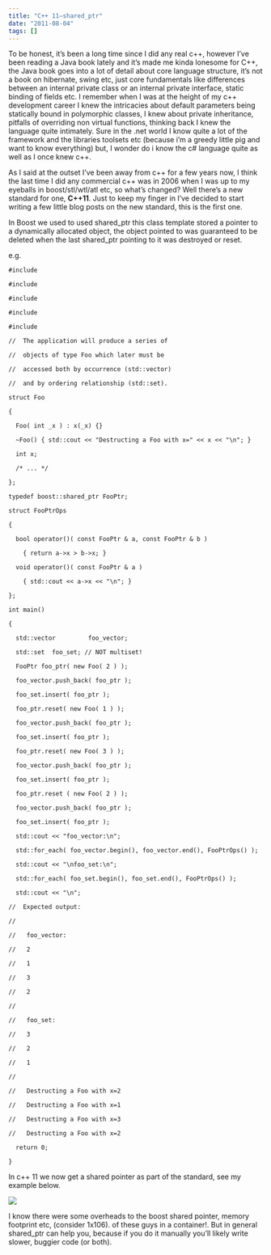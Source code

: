 ```yaml
---
title: "C++ 11–shared_ptr"
date: "2011-08-04"
tags: []
---
```


To be honest, it’s been a long time since I did any real c++, however I’ve been reading a Java book lately and it’s made me kinda lonesome for C++, the Java book goes into a lot of detail about core language structure, it’s not a book on hibernate, swing etc, just core fundamentals like differences between an internal private class or an internal private interface, static binding of fields etc. I remember when I was at the height of my c++ development career I knew the intricacies about default parameters being statically bound in polymorphic classes, I knew about private inheritance, pitfalls of overriding non virtual functions, thinking back I knew the language quite intimately. Sure in the .net world I know quite a lot of the framework and the libraries toolsets etc (because i’m a greedy little pig and want to know everything) but, I wonder do i know the c# language quite as well as I once knew c++.

As I said at the outset I’ve been away from c++ for a few years now, I think the last time I did any commercial c++ was in 2006 when I was up to my eyeballs in boost/stl/wtl/atl etc, so what’s changed? Well there’s a new standard for one, **C++11**. Just to keep my finger in I’ve decided to start writing a few little blog posts on the new standard, this is the first one.

In Boost we used to used shared_ptr this class template stored a pointer to a dynamically allocated object, the object pointed to was guaranteed to be deleted when the last shared_ptr pointing to it was destroyed or reset.

e.g.

    #include

    #include

    #include

    #include

    #include

    //  The application will produce a series of

    //  objects of type Foo which later must be

    //  accessed both by occurrence (std::vector)

    //  and by ordering relationship (std::set).

    struct Foo

    {

      Foo( int _x ) : x(_x) {}

      ~Foo() { std::cout << "Destructing a Foo with x=" << x << "\n"; }

      int x;

      /* ... */

    };

    typedef boost::shared_ptr FooPtr;

    struct FooPtrOps

    {

      bool operator()( const FooPtr & a, const FooPtr & b )

        { return a->x > b->x; }

      void operator()( const FooPtr & a )

        { std::cout << a->x << "\n"; }

    };

    int main()

    {

      std::vector         foo_vector;

      std::set  foo_set; // NOT multiset!

      FooPtr foo_ptr( new Foo( 2 ) );

      foo_vector.push_back( foo_ptr );

      foo_set.insert( foo_ptr );

      foo_ptr.reset( new Foo( 1 ) );

      foo_vector.push_back( foo_ptr );

      foo_set.insert( foo_ptr );

      foo_ptr.reset( new Foo( 3 ) );

      foo_vector.push_back( foo_ptr );

      foo_set.insert( foo_ptr );

      foo_ptr.reset ( new Foo( 2 ) );

      foo_vector.push_back( foo_ptr );

      foo_set.insert( foo_ptr );

      std::cout << "foo_vector:\n";

      std::for_each( foo_vector.begin(), foo_vector.end(), FooPtrOps() );

      std::cout << "\nfoo_set:\n";

      std::for_each( foo_set.begin(), foo_set.end(), FooPtrOps() );

      std::cout << "\n";

    //  Expected output:

    //

    //   foo_vector:

    //   2

    //   1

    //   3

    //   2

    //

    //   foo_set:

    //   3

    //   2

    //   1

    //

    //   Destructing a Foo with x=2

    //   Destructing a Foo with x=1

    //   Destructing a Foo with x=3

    //   Destructing a Foo with x=2

      return 0;

    }

In c++ 11 we now get a shared pointer as part of the standard, see my example below.

![](/images//blog/image.axd?picture=image_thumb_74.png)

I know there were some overheads to the boost shared pointer, memory footprint etc, (consider 1x106). of these guys in a container!. But in general shared_ptr can help you, because if you do it manually you’ll likely write slower, buggier code (or both).
